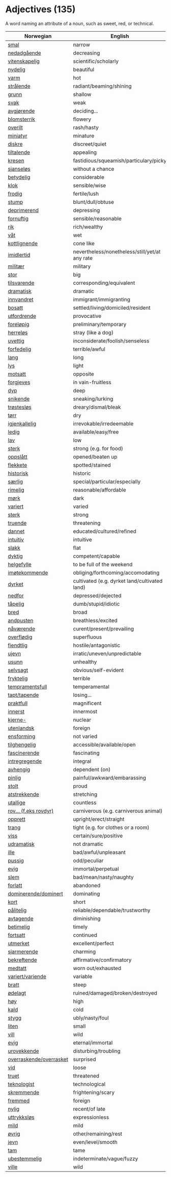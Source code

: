 # Adjectives (135)

A word naming an attribute of a noun, such as sweet, red, or technical.

| Norwegian | English |
| --- | --- |
| [smal](https://www.ordnett.no/search?language=no&phrase=smal) | narrow |
| [nedadgående](https://www.ordnett.no/search?language=no&phrase=nedadgående) | decreasing |
| [vitenskapelig](https://www.ordnett.no/search?language=no&phrase=vitenskapelig) | scientific/scholarly |
| [nydelig](https://www.ordnett.no/search?language=no&phrase=nydelig) | beautiful |
| [varm](https://www.ordnett.no/search?language=no&phrase=varm) | hot |
| [strålende](https://www.ordnett.no/search?language=no&phrase=strålende) | radiant/beaming/shining |
| [grunn](https://www.ordnett.no/search?language=no&phrase=grunn) | shallow |
| [svak](https://www.ordnett.no/search?language=no&phrase=svak) | weak |
| [avgjørende](https://www.ordnett.no/search?language=no&phrase=avgjørende) | deciding... |
| [blomsterrik](https://www.ordnett.no/search?language=no&phrase=blomsterrik) | flowery |
| [overilt](https://www.ordnett.no/search?language=no&phrase=overilt) | rash/hasty |
| [miniatyr](https://www.ordnett.no/search?language=no&phrase=miniatyr) | minature |
| [diskre](https://www.ordnett.no/search?language=no&phrase=diskre) | discreet/quiet |
| [tiltalende](https://www.ordnett.no/search?language=no&phrase=tiltalende) | appealing |
| [kresen](https://www.ordnett.no/search?language=no&phrase=kresen) | fastidious/squeamish/particulary/picky |
| [sjanseløs](https://www.ordnett.no/search?language=no&phrase=sjanseløs) | without a chance |
| [betydelig](https://www.ordnett.no/search?language=no&phrase=betydelig) | considerable |
| [klok](https://www.ordnett.no/search?language=no&phrase=klok) | sensible/wise |
| [frodig](https://www.ordnett.no/search?language=no&phrase=frodig) | fertile/lush |
| [stump](https://www.ordnett.no/search?language=no&phrase=stump) | blunt/dull/obtuse |
| [deprimerend](https://www.ordnett.no/search?language=no&phrase=deprimerend) | depressing |
| [fornuftig](https://www.ordnett.no/search?language=no&phrase=fornuftig) | sensible/reasonable |
| [rik](https://www.ordnett.no/search?language=no&phrase=rik) | rich/wealthy |
| [våt](https://www.ordnett.no/search?language=no&phrase=våt) | wet |
| [kottlignende](https://www.ordnett.no/search?language=no&phrase=kottlignende) | cone like |
| [imidlertid](https://www.ordnett.no/search?language=no&phrase=imidlertid) | nevertheless/nonetheless/still/yet/at any rate |
| [militær](https://www.ordnett.no/search?language=no&phrase=militær) | military |
| [stor](https://www.ordnett.no/search?language=no&phrase=stor) | big |
| [tilsvarende](https://www.ordnett.no/search?language=no&phrase=tilsvarende) | corresponding/equivalent |
| [dramatisk](https://www.ordnett.no/search?language=no&phrase=dramatisk) | dramatic |
| [innvandret](https://www.ordnett.no/search?language=no&phrase=innvandret) | immigrant/immigranting |
| [bosatt](https://www.ordnett.no/search?language=no&phrase=bosatt) | settled/living/domiciled/resident |
| [utfordrende](https://www.ordnett.no/search?language=no&phrase=utfordrende) | provocative |
| [foreløpig](https://www.ordnett.no/search?language=no&phrase=foreløpig) | preliminary/temporary |
| [herreløs](https://www.ordnett.no/search?language=no&phrase=herreløs) | stray (like a dog) |
| [uvettig](https://www.ordnett.no/search?language=no&phrase=uvettig) | inconsiderate/foolish/senseless |
| [forfedelig](https://www.ordnett.no/search?language=no&phrase=forfedelig) | terrible/awful |
| [lang](https://www.ordnett.no/search?language=no&phrase=lang) | long |
| [lys](https://www.ordnett.no/search?language=no&phrase=lys) | light |
| [motsatt](https://www.ordnett.no/search?language=no&phrase=motsatt) | opposite |
| [forgjeves](https://www.ordnett.no/search?language=no&phrase=forgjeves) | in vain-fruitless |
| [dyp](https://www.ordnett.no/search?language=no&phrase=dyp) | deep |
| [snikende](https://www.ordnett.no/search?language=no&phrase=snikende) | sneaking/lurking |
| [trøstesløs](https://www.ordnett.no/search?language=no&phrase=trøstesløs) | dreary/dismal/bleak |
| [tørr](https://www.ordnett.no/search?language=no&phrase=tørr) | dry |
| [igjenkallelig](https://www.ordnett.no/search?language=no&phrase=igjenkallelig) | irrevokable/irredeemable |
| [ledig](https://www.ordnett.no/search?language=no&phrase=ledig) | available/easy/free |
| [lav](https://www.ordnett.no/search?language=no&phrase=lav) | low |
| [sterk](https://www.ordnett.no/search?language=no&phrase=sterk) | strong (e.g. for food) |
| [oppslått](https://www.ordnett.no/search?language=no&phrase=oppslått) | opened/beaten up |
| [flekkete](https://www.ordnett.no/search?language=no&phrase=flekkete) | spotted/stained |
| [historisk](https://www.ordnett.no/search?language=no&phrase=historisk) | historic |
| [særlig](https://www.ordnett.no/search?language=no&phrase=særlig) | special/particular/especially |
| [rimelig](https://www.ordnett.no/search?language=no&phrase=rimelig) | reasonable/affordable |
| [mørk](https://www.ordnett.no/search?language=no&phrase=mørk) | dark |
| [variert](https://www.ordnett.no/search?language=no&phrase=variert) | varied |
| [sterk](https://www.ordnett.no/search?language=no&phrase=sterk) | strong |
| [truende](https://www.ordnett.no/search?language=no&phrase=truende) | threatening |
| [dannet](https://www.ordnett.no/search?language=no&phrase=dannet) | educated/cultured/refined |
| [intuitiv](https://www.ordnett.no/search?language=no&phrase=intuitiv) | intuitive |
| [slakk](https://www.ordnett.no/search?language=no&phrase=slakk) | flat |
| [dyktig](https://www.ordnett.no/search?language=no&phrase=dyktig) | competent/capable |
| [helgefylle](https://www.ordnett.no/search?language=no&phrase=helgefylle) | to be full of the weekend |
| [imøtekommende](https://www.ordnett.no/search?language=no&phrase=imøtekommende) | obliging/forthcoming/accomodating |
| [dyrket](https://www.ordnett.no/search?language=no&phrase=dyrket) | cultivated (e.g. dyrket land/cultivated land) |
| [nedfor](https://www.ordnett.no/search?language=no&phrase=nedfor) | depressed/dejected |
| [tåpelig](https://www.ordnett.no/search?language=no&phrase=tåpelig) | dumb/stupid/idiotic |
| [bred](https://www.ordnett.no/search?language=no&phrase=bred) | broad |
| [andpusten](https://www.ordnett.no/search?language=no&phrase=andpusten) | breathless/excited |
| [nåværende](https://www.ordnett.no/search?language=no&phrase=nåværende) | curent/present/prevailing |
| [overflødig](https://www.ordnett.no/search?language=no&phrase=overflødig) | superfluous |
| [fiendtlig](https://www.ordnett.no/search?language=no&phrase=fiendtlig) | hostile/antagonistic |
| [ujevn](https://www.ordnett.no/search?language=no&phrase=ujevn) | irratic/uneven/unpredictable |
| [usunn](https://www.ordnett.no/search?language=no&phrase=usunn) | unhealthy |
| [selvsagt](https://www.ordnett.no/search?language=no&phrase=selvsagt) | obvious/self-evident |
| [fryktelig](https://www.ordnett.no/search?language=no&phrase=fryktelig) | terrible |
| [tempramentsfull](https://www.ordnett.no/search?language=no&phrase=tempramentsfull) | temperamental |
| [tapt/tapende](https://www.ordnett.no/search?language=no&phrase=tapt/tapende) | losing... |
| [praktfull](https://www.ordnett.no/search?language=no&phrase=praktfull) | magnificent |
| [innerst](https://www.ordnett.no/search?language=no&phrase=innerst) | innermost |
| [kjerne-](https://www.ordnett.no/search?language=no&phrase=kjerne-) | nuclear |
| [utenlandsk](https://www.ordnett.no/search?language=no&phrase=utenlandsk) | foreign |
| [ensforming](https://www.ordnett.no/search?language=no&phrase=ensforming) | not varied |
| [tilghengelig](https://www.ordnett.no/search?language=no&phrase=tilghengelig) | accessible/available/open |
| [fascinerende](https://www.ordnett.no/search?language=no&phrase=fascinerende) | fascinating |
| [intregregende](https://www.ordnett.no/search?language=no&phrase=intregregende) | integral |
| [avhengig](https://www.ordnett.no/search?language=no&phrase=avhengig) | dependent (on) |
| [pinlig](https://www.ordnett.no/search?language=no&phrase=pinlig) | painful/awkward/embarassing |
| [stolt](https://www.ordnett.no/search?language=no&phrase=stolt) | proud |
| [atstrekkende](https://www.ordnett.no/search?language=no&phrase=atstrekkende) | stretching |
| [utallige](https://www.ordnett.no/search?language=no&phrase=utallige) | countless |
| [rov... (f.eks rovdyr)](https://www.ordnett.no/search?language=no&phrase=rov...%20(f.eks%20rovdyr)) | carniverous (e.g. carniverous animal) |
| [opprett](https://www.ordnett.no/search?language=no&phrase=opprett) | upright/erect/straight |
| [trang](https://www.ordnett.no/search?language=no&phrase=trang) | tight (e.g. for clothes or a room) |
| [viss](https://www.ordnett.no/search?language=no&phrase=viss) | certain/sure/positive |
| [udramatisk](https://www.ordnett.no/search?language=no&phrase=udramatisk) | not dramatic |
| [ille](https://www.ordnett.no/search?language=no&phrase=ille) | bad/awful/unpleasant |
| [pussig](https://www.ordnett.no/search?language=no&phrase=pussig) | odd/peculiar |
| [evig](https://www.ordnett.no/search?language=no&phrase=evig) | immortal/perpetual |
| [slem](https://www.ordnett.no/search?language=no&phrase=slem) | bad/mean/nasty/naughty |
| [forlatt](https://www.ordnett.no/search?language=no&phrase=forlatt) | abandoned |
| [dominerende/dominert](https://www.ordnett.no/search?language=no&phrase=dominerende/dominert) | dominating |
| [kort](https://www.ordnett.no/search?language=no&phrase=kort) | short |
| [pålitelig](https://www.ordnett.no/search?language=no&phrase=pålitelig) | reliable/dependable/trustworthy |
| [avtagende](https://www.ordnett.no/search?language=no&phrase=avtagende) | diminishing |
| [betimelig](https://www.ordnett.no/search?language=no&phrase=betimelig) | timely |
| [fortsatt](https://www.ordnett.no/search?language=no&phrase=fortsatt) | continued |
| [utmerket](https://www.ordnett.no/search?language=no&phrase=utmerket) | excellent/perfect |
| [sjarmerende](https://www.ordnett.no/search?language=no&phrase=sjarmerende) | charming |
| [bekreftende](https://www.ordnett.no/search?language=no&phrase=bekreftende) | affirmative/confirmatory |
| [medtatt](https://www.ordnett.no/search?language=no&phrase=medtatt) | worn out/exhausted |
| [variert/variende](https://www.ordnett.no/search?language=no&phrase=variert/variende) | variable |
| [bratt](https://www.ordnett.no/search?language=no&phrase=bratt) | steep |
| [ødelagt](https://www.ordnett.no/search?language=no&phrase=ødelagt) | ruined/damaged/broken/destroyed |
| [høy](https://www.ordnett.no/search?language=no&phrase=høy) | high |
| [kald](https://www.ordnett.no/search?language=no&phrase=kald) | cold |
| [stygg](https://www.ordnett.no/search?language=no&phrase=stygg) | ubly/nasty/foul |
| [liten](https://www.ordnett.no/search?language=no&phrase=liten) | small |
| [vill](https://www.ordnett.no/search?language=no&phrase=vill) | wild |
| [evig](https://www.ordnett.no/search?language=no&phrase=evig) | eternal/immortal |
| [urovekkende](https://www.ordnett.no/search?language=no&phrase=urovekkende) | disturbing/troubling |
| [overraskende/overrasket](https://www.ordnett.no/search?language=no&phrase=overraskende/overrasket) | surprised |
| [vid](https://www.ordnett.no/search?language=no&phrase=vid) | loose |
| [truet](https://www.ordnett.no/search?language=no&phrase=truet) | threatened |
| [teknologist](https://www.ordnett.no/search?language=no&phrase=teknologist) | technological |
| [skremmende](https://www.ordnett.no/search?language=no&phrase=skremmende) | frightening/scary |
| [fremmed](https://www.ordnett.no/search?language=no&phrase=fremmed) | foreign |
| [nylig](https://www.ordnett.no/search?language=no&phrase=nylig) | recent/of late |
| [uttrykksløs](https://www.ordnett.no/search?language=no&phrase=uttrykksløs) | expressionless |
| [mild](https://www.ordnett.no/search?language=no&phrase=mild) | mild |
| [øvrig](https://www.ordnett.no/search?language=no&phrase=øvrig) | other/remaining/rest |
| [jevn](https://www.ordnett.no/search?language=no&phrase=jevn) | even/level/smooth |
| [tam](https://www.ordnett.no/search?language=no&phrase=tam) | tame |
| [ubestemmelig](https://www.ordnett.no/search?language=no&phrase=ubestemmelig) | indeterminate/vague/fuzzy |
| [ville](https://www.ordnett.no/search?language=no&phrase=ville) | wild |

